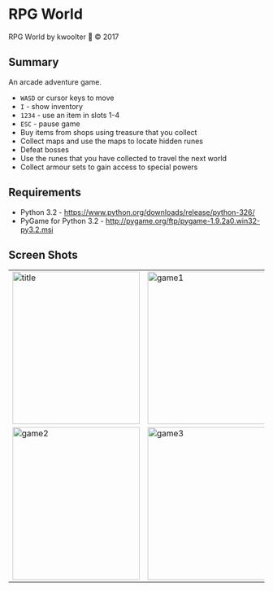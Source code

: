 # RPG World
RPG World by kwoolter :monkey: :copyright: 2017

## Summary
An arcade adventure game.
* `WASD` or cursor keys to move
* `I` - show inventory
* `1234` - use an item in slots 1-4
* `ESC` - pause game
* Buy items from shops using treasure that you collect
* Collect maps and use the maps to locate hidden runes
* Defeat bosses
* Use the runes that you have collected to travel the next world
* Collect armour sets to gain access to special powers


## Requirements
- Python 3.2 - https://www.python.org/downloads/release/python-326/
- PyGame for Python 3.2 - http://pygame.org/ftp/pygame-1.9.2a0.win32-py3.2.msi

## Screen Shots
<table>
<tr>
<td>
<img height=300 width=250 src="https://github.com/kwoolter/Tower2/blob/master/game_template/screenshots/title.PNG" alt="title">
</td>
<td>
<img height=300 width=250 src="https://github.com/kwoolter/Tower2/blob/master/game_template/screenshots/game1.PNG" alt="game1">
</td>
</tr>
<tr>
<td>
<img height=300 width=250 src="https://github.com/kwoolter/Tower2/blob/master/game_template/screenshots/game2.PNG" alt="game2">
</td>
<td>
<img height=300 width=250 src="https://github.com/kwoolter/Tower2/blob/master/game_template/screenshots/game3.PNG" alt="game3">
</td>
</tr>
</table>


